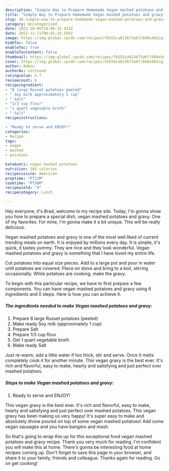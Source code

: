 ```yaml
---
description: "Simple Way to Prepare Homemade Vegan mashed potatoes and gravy"
title: "Simple Way to Prepare Homemade Vegan mashed potatoes and gravy"
slug: 48-simple-way-to-prepare-homemade-vegan-mashed-potatoes-and-gravy
category: Uncategorized
date: 2022-10-05T20:08:32.422Z
date: 2022-12-11T00:41:15.593Z
image: https://img-global.cpcdn.com/recipes/fb555ca813673a6f/680x482cq70/vegan-mashed-potatoes-and-gravy-recipe-main-photo.jpg
hideToc: false
enableToc: true
enableTocContent: false
thumbnail: https://img-global.cpcdn.com/recipes/fb555ca813673a6f/680x482cq70/vegan-mashed-potatoes-and-gravy-recipe-main-photo.jpg
cover: https://img-global.cpcdn.com/recipes/fb555ca813673a6f/680x482cq70/vegan-mashed-potatoes-and-gravy-recipe-main-photo.jpg
author: Admin
authorAv: notfound
ratingvalue: 4.7
reviewcount: 6
recipeingredient:
- "8 large Russet potatoes peeled"
- " Soy milk approximately 1 cup"
- " Salt"
- "1/3 cup flour"
- "1 quart vegetable broth"
- " Salt"
recipeinstructions:

- "Ready to serve and ENJOY!"
categories:
- Recipe
tags:
- vegan
- mashed
- potatoes

katakunci: vegan mashed potatoes 
nutrition: 164 calories
recipecuisine: American
preptime: "PT11M"
cooktime: "PT36M"
recipeyield: "4"
recipecategory: Lunch

---
```



Hey everyone, it's Brad, welcome to my recipe site. Today, I'm gonna show you how to prepare a special dish, vegan mashed potatoes and gravy. One of my favorites. For mine, I'm gonna make it a bit unique. This will be really delicious.

Vegan mashed potatoes and gravy is one of the most well liked of current trending meals on earth. It is enjoyed by millions every day. It is simple, it's quick, it tastes yummy. They are nice and they look wonderful. Vegan mashed potatoes and gravy is something that I have loved my entire life.

Cut potatoes into equal size pieces. Add to a large pot and pour in water until potatoes are covered. Place on stove and bring to a boil, stirring occasionally. While potatoes are cooking, make the gravy.


To begin with this particular recipe, we have to first prepare a few components. You can have vegan mashed potatoes and gravy using 6 ingredients and 0 steps. Here is how you can achieve it.

<!--inarticleads1-->

##### The ingredients needed to make Vegan mashed potatoes and gravy:

1. Prepare 8 large Russet potatoes (peeled)
1. Make ready  Soy milk (approximately 1 cup)
1. Prepare  Salt
1. Prepare 1/3 cup flour
1. Get 1 quart vegetable broth
1. Make ready  Salt


Just re-warm, add a little water if too thick, stir and serve. Once it melts completely cook it for another minute. This vegan gravy is the best ever. It&#39;s rich and flavorful, easy to make, hearty and satisfying and just perfect over mashed potatoes. 

<!--inarticleads2-->

##### Steps to make Vegan mashed potatoes and gravy:


1. Ready to serve and ENJOY!

This vegan gravy is the best ever. It&#39;s rich and flavorful, easy to make, hearty and satisfying and just perfect over mashed potatoes. This vegan gravy has been making us very happy! It&#39;s super easy to make and absolutely divine poured on top of some vegan mashed potatoes! Add some vegan sausages and you have bangers and mash. 

So that's going to wrap this up for this exceptional food vegan mashed potatoes and gravy recipe. Thank you very much for reading. I'm confident you will make this at home. There's gonna be interesting food at home recipes coming up. Don't forget to save this page in your browser, and share it to your family, friends and colleague. Thanks again for reading. Go on get cooking!
